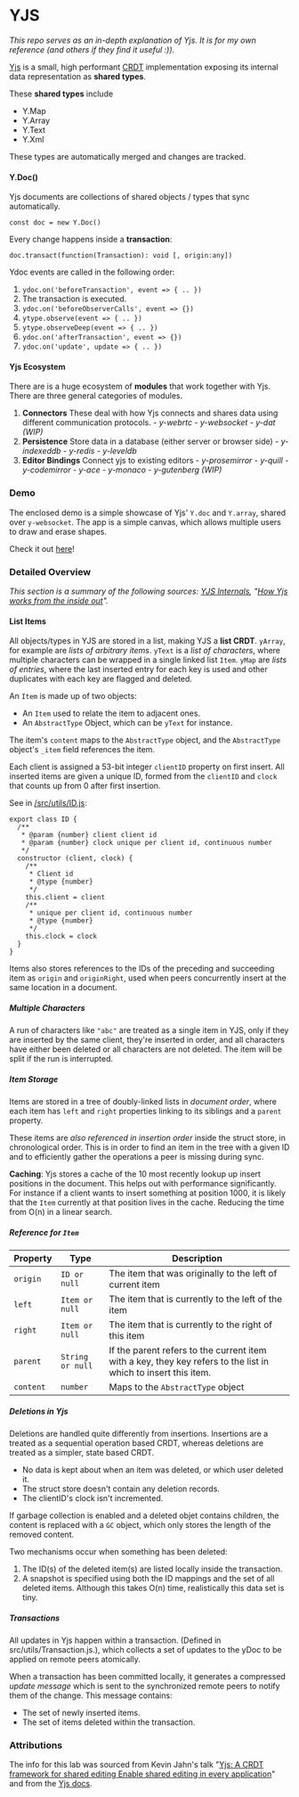 # YJS

_This repo serves as an in-depth explanation of Yjs. It is for my own reference (and others if they find it useful :))._

[Yjs](https://github.com/yjs/yjs) is a small, high performant [CRDT](https://crdt.tech/implementations) implementation exposing its internal data representation as **shared types**.

These **shared types** include

- Y.Map
- Y.Array
- Y.Text
- Y.Xml

These types are automatically merged and changes are tracked.

#### Y.Doc()

Yjs documents are collections of shared objects / types that sync automatically.

```
const doc = new Y.Doc()
```
Every change happens inside a **transaction**:

`doc.transact(function(Transaction): void [, origin:any])`

Ydoc events are called in the following order: 

1. `ydoc.on('beforeTransaction', event => { .. })`
2. The transaction is executed.
3. `ydoc.on('beforeObserverCalls', event => {})`
4. `ytype.observe(event => { .. }) `
5. `ytype.observeDeep(event => { .. }) `
6. `ydoc.on('afterTransaction', event => {}) `
7. `ydoc.on('update', update => { .. }) `


#### Yjs Ecosystem

There are is a huge ecosystem of **modules** that work together with Yjs. There are three general categories of modules.

1. **Connectors**
   These deal with how Yjs connects and shares data using different communication protocols. - _y-webrtc_ - _y-websocket_ - _y-dat (WIP)_
2. **Persistence**
   Store data in a database (either server or browser side) - _y-indexeddb_ - _y-redis_ - _y-leveldb_
3. **Editor Bindings**
   Connect yjs to existing editors - _y-prosemirror_ - _y-quill_ - _y-codemirror_ - _y-ace_ - _y-monaco_ - _y-gutenberg (WIP)_

### Demo

The enclosed demo is a simple showcase of Yjs' `Y.doc` and `Y.array`, shared over `y-websocket`. The app is a simple canvas, which allows multiple users to draw and erase shapes.

Check it out [here](https://github.com/jaqarrick/yjs-lab/tree/main/demo)!

### Detailed Overview

_This section is a summary of the following sources: [YJS Internals](https://github.com/yjs/yjs/blob/main/INTERNALS.md), "[How Yjs works from the inside out](https://www.youtube.com/watch?v=0l5XgnQ6rB4)"._ 

#### List Items
All objects/types in YJS are stored in a list, making YJS a **list CRDT**. `yArray`, for example are _lists of arbitrary items_. `yText` is a _list of characters_, where multiple characters can be wrapped in a single linked list `Item`. `yMap` are _lists of entries_, where the last inserted entry for each key is used and other duplicates with each key are flagged and deleted. 

An `Item` is made up of two objects: 
- An `Item` used to relate the item to adjacent ones. 
- An `AbstractType` Object, which can be `yText` for instance. 

The item's `content` maps to the `AbstractType` object, and the `AbstractType` object's `_item` field references the item. 

Each client is assigned a 53-bit integer `clientID` property on first insert. 
All inserted items are given a unique ID, formed from the `clientID` and `clock` that counts up from 0 after first insertion. 

See in [/src/utils/ID.js](https://github.com/yjs/yjs/blob/main/src/utils/ID.js):
```
export class ID {
  /**
   * @param {number} client client id
   * @param {number} clock unique per client id, continuous number
   */
  constructor (client, clock) {
    /**
     * Client id
     * @type {number}
     */
    this.client = client
    /**
     * unique per client id, continuous number
     * @type {number}
     */
    this.clock = clock
  }
}
```

Items also stores references to the IDs of the preceding and succeeding item as `origin` and `originRight`, used when peers concurrently insert at the same location in a document. 

##### Multiple Characters 
A run of characters like `"abc"` are treated as a single item in YJS, only if they are inserted by the same client, they're inserted in order, and all characters have either been deleted or all characters are not deleted. The item will be split if the run is interrupted.  

##### Item Storage

Items are stored in a tree of doubly-linked lists in _document order_, where each item has `left` and `right` properties linking to its siblings and a `parent` property. 

These items are _also referenced in insertion order_ inside the struct store, in chronological order. This is in order to find an item in the tree with a given ID and to efficiently gather the operations a peer is missing during sync. 

**Caching**: Yjs stores a cache of the 10 most recently lookup up insert positions in the document. This helps out with performance significantly. For instance if a client wants to insert something at position 1000, it is likely that the `Item` currently at that position lives in the cache. Reducing the time from O(n) in a linear search. 

##### Reference for `Item`

 Property | Type | Description 
 --- | --- | ---
 `origin` | `ID or null` | The item that was originally to the left of current item
 `left` | `Item or null` | The item that is currently to the left of the item
 `right` | `Item or null` | The item that is currently to the right of this item 
 `parent` | `String or null` | If the parent refers to the current item with a key, they key refers to the list in which to insert this item. 
 `content` | `number` | Maps to the `AbstractType` object




##### Deletions in Yjs
Deletions are handled quite differently from insertions. Insertions are a treated as a sequential operation based CRDT, whereas deletions are treated as a simpler, state based CRDT. 
- No data is kept about when an item was deleted, or which user deleted it. 
- The struct store doesn't contain any deletion records. 
- The clientID's clock isn't incremented.

If garbage collection is enabled and a deleted objet contains children, the content is replaced with a `GC` object, which only stores the length of the removed content. 

Two mechanisms occur when something has been deleted: 
1. The ID(s) of the deleted item(s) are listed locally inside the transaction. 
2. A snapshot is specified using both the ID mappings and the set of all deleted items. Although this takes O(n) time, realistically this data set is tiny. 

##### Transactions
All updates in Yjs happen within a transaction. (Defined in src/utils/Transaction.js.), which collects a set of updates to the yDoc to be applied on remote peers atomically. 

When a transaction has been committed locally, it generates a compressed _update message_ which is sent to the synchronized remote peers to notify them of the change. This message contains: 
- The set of newly inserted items.
- The set of items deleted within the transaction.

### Attributions
The info for this lab was sourced from Kevin Jahn's talk "[Yjs: A CRDT framework for shared editing Enable shared editing in every application](https://www.youtube.com/watch?v=RqXMh4C_HkI)" and from the [Yjs docs](https://docs.yjs.dev/).
